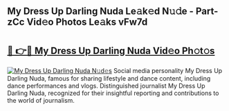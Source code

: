 ## My Dress Up Darling Nuda Le𝚊k𝚎d N𝚞𝚍e - Part-zCc Vid𝚎o Photos Le𝚊ks vFw7d

# <h2><a href="http://fbdho9.evod.top/?m=My+Dress+Up+Darling+Nuda">🔗 👉🔴 My Dress Up Darling Nuda Vid𝚎o Ph𝚘t𝚘s</a></h2>

[![My Dress Up Darling Nuda N𝚞d𝚎s](https://i.imgur.com/8V9OHl7.gif)](http://fbdho9.evod.top/?m=My+Dress+Up+Darling+Nuda)
Social media personality My Dress Up Darling Nuda, famous for sharing lifestyle and dance content, including dance performances and vlogs. Distinguished journalist My Dress Up Darling Nuda, recognized for their insightful reporting and contributions to the world of journalism. 
